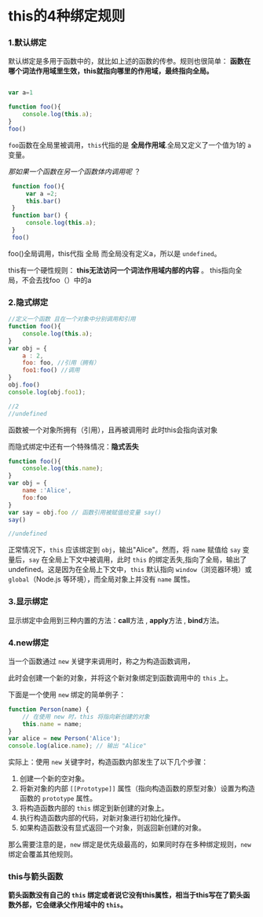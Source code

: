 # this的4种绑定规则


### 1.默认绑定

默认绑定是多用于函数中的，就比如上述的函数的传参。规则也很简单： **函数在哪个词法作用域里生效，this就指向哪里的作用域，最终指向全局。**


```js

var a=1

function foo(){
    console.log(this.a);
}
foo()
```

`foo`函数在全局里被调用，`this`代指的是 **全局作用域**.全局又定义了一个值为1的 `a`变量。


*那如果一个函数在另一个函数体内调用呢* ？

```js
 function foo(){
     var a =2;
     this.bar()
 }
 function bar() {
     console.log(this.a); 
 }
 foo()

```

foo()全局调用，this代指 全局  而全局没有定义a，所以是 `undefined`。

this有一个硬性规则： **this无法访问一个词法作用域内部的内容** 。  this指向全局，不会去找foo（）中的a



### 2.隐式绑定

```js
//定义一个函数 且在一个对象中分别调用和引用
function foo(){
    console.log(this.a);
}
var obj = {
    a : 2,
    foo: foo, //引用（拥有）
    foo1:foo() //调用
}
obj.foo()
console.log(obj.foo1);

//2
//undefined
```

函数被一个对象所拥有（引用），且再被调用时  此时this会指向该对象


而隐式绑定中还有一个特殊情况：**隐式丢失**

```js
function foo(){
    console.log(this.name);
}
var obj = {
    name :'Alice',
    foo:foo
}
var say = obj.foo // 函数引用被赋值给变量 say()
say()

//undefined
```


正常情况下，`this` 应该绑定到 `obj`，输出"Alice"。然而，将 `name` 赋值给 `say` 变量后，`say` 在全局上下文中被调用，此时 `this` 的绑定丢失,指向了全局，输出了 undefined。这是因为在全局上下文中，`this` 默认指向 `window`（浏览器环境）或 `global`（Node.js 等环境），而全局对象上并没有 `name` 属性。



### 3.显示绑定

显示绑定中会用到三种内置的方法：**call**方法 , **apply**方法 , **bind**方法。



### 4.new绑定

当一个函数通过 `new` 关键字来调用时，称之为构造函数调用，

此时会创建一个新的对象，并将这个新对象绑定到函数调用中的 `this` 上。

下面是一个使用 `new` 绑定的简单例子：

```js
function Person(name) { 
    // 在使用 new 时，this 将指向新创建的对象 
    this.name = name; 
} 
var alice = new Person('Alice'); 
console.log(alice.name); // 输出 "Alice"

```

实际上：使用 `new` 关键字时，构造函数内部发生了以下几个步骤：

1. 创建一个新的空对象。
2. 将新对象的内部 `[[Prototype]]` 属性（指向构造函数的原型对象）设置为构造函数的 `prototype` 属性。
3. 将构造函数内部的 `this` 绑定到新创建的对象上。
4. 执行构造函数内部的代码，对新对象进行初始化操作。
5. 如果构造函数没有显式返回一个对象，则返回新创建的对象。

那么需要注意的是，`new` 绑定是优先级最高的，如果同时存在多种绑定规则，`new` 绑定会覆盖其他规则。



### this与箭头函数

**箭头函数没有自己的 `this` 绑定或者说它没有this属性，相当于this写在了箭头函数外部，它会继承父作用域中的 `this`。**
